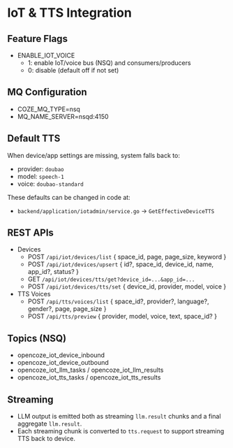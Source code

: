 # IoT & TTS Integration

## Feature Flags

- ENABLE_IOT_VOICE
  - 1: enable IoT/voice bus (NSQ) and consumers/producers
  - 0: disable (default off if not set)

## MQ Configuration

- COZE_MQ_TYPE=nsq
- MQ_NAME_SERVER=nsqd:4150

## Default TTS

When device/app settings are missing, system falls back to:

- provider: `doubao`
- model: `speech-1`
- voice: `doubao-standard`

These defaults can be changed in code at:

- `backend/application/iotadmin/service.go` -> `GetEffectiveDeviceTTS`

## REST APIs

- Devices
  - POST `/api/iot/devices/list` { space_id, page, page_size, keyword }
  - POST `/api/iot/devices/upsert` { id?, space_id, device_id, name, app_id?, status? }
  - GET  `/api/iot/devices/tts/get?device_id=...&app_id=...`
  - POST `/api/iot/devices/tts/set` { device_id, provider, model, voice }
- TTS Voices
  - POST `/api/tts/voices/list` { space_id?, provider?, language?, gender?, page, page_size }
  - POST `/api/tts/preview` { provider, model, voice, text, space_id? }

## Topics (NSQ)

- opencoze_iot_device_inbound
- opencoze_iot_device_outbound
- opencoze_iot_llm_tasks / opencoze_iot_llm_results
- opencoze_iot_tts_tasks / opencoze_iot_tts_results

## Streaming

- LLM output is emitted both as streaming `llm.result` chunks and a final aggregate `llm.result`.
- Each streaming chunk is converted to `tts.request` to support streaming TTS back to device.
